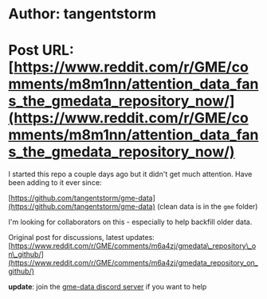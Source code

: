 # Author: tangentstorm
# Post URL: [https://www.reddit.com/r/GME/comments/m8m1nn/attention_data_fans_the_gmedata_repository_now/](https://www.reddit.com/r/GME/comments/m8m1nn/attention_data_fans_the_gmedata_repository_now/)


I started this repo a couple days ago but it didn't get much attention. Have been adding to it ever since:

[https://github.com/tangentstorm/gme-data](https://github.com/tangentstorm/gme-data) (clean data is in the `gme` folder)

I'm looking for collaborators on this - especially to help backfill older data.

Original post for discussions, latest updates:  [https://www.reddit.com/r/GME/comments/m6a4zj/gmedata\_repository\_on\_github/](https://www.reddit.com/r/GME/comments/m6a4zj/gmedata_repository_on_github/)

**update**: join the [gme-data discord server](https://discord.gg/sy3ye2tD) if you want to help

&#x200B;